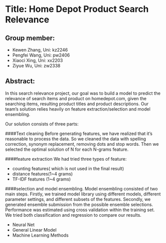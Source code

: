 Title: Home Depot Product Search Relevance
==========================================
Group member:
------------------------------------------
* Kewen Zhang, 	  Uni: kz2246
* Pengfei Wang, 	Uni: pw2406
* Xiaoci Xing,  	Uni: xx2203
* Ziyue Wu, 		  Uni: zw2338

Abstract:
-----------
In this search relevance project, our goal was to build a model to predict the relevance of search items and product on homedepot.com, given the searching items, resulting product titles and product descriptions. Our team’s solution relies heavily on feature extraction/selection and model ensembling.

Our solution consists of three parts: 

####Text cleaning
Before generating features, we have realized that it’s reasonable to process the data. So we cleaned the data with spelling correction, synonym replacement, removing dots and stop words. Then we selected the optimal solution of N for each N-grams feature. 

####feature extraction
We had tried three types of feature:
* counting features( which is not used in the final result)
* distance features(1~4 grams)
* TF-IDF features (1~4 grams)

####selection and model ensembling. 
Model ensembling consisted of two main steps. Firstly, we trained model library using different models, different parameter settings, and different subsets of the features. Secondly, we generated ensemble submission from the possible ensemble selections. Performance was estimated using cross validation within the training set. We tried both classification and regression to compare our results.
* Neural Net
* General Linear Model
* Machine Learning Methods






